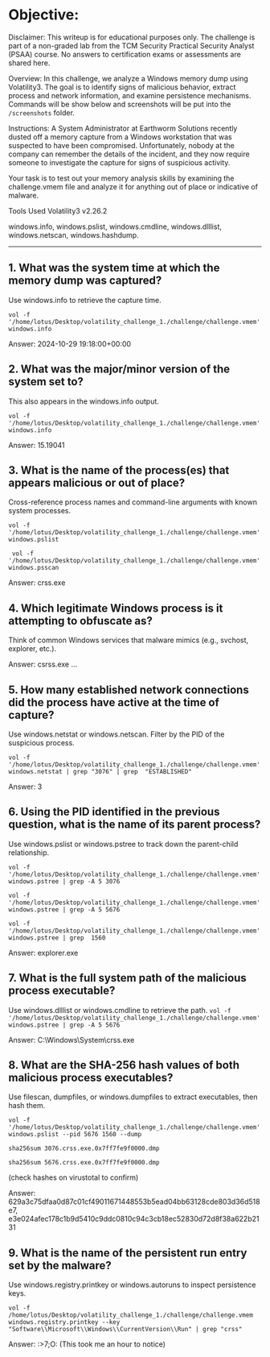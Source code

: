 # Objective:
Disclaimer:
This writeup is for educational purposes only. The challenge is part of a non-graded lab from the TCM Security Practical Security Analyst (PSAA) course. No answers to certification exams or assessments are shared here. 

Overview:
In this challenge, we analyze a Windows memory dump using Volatility3. The goal is to identify signs of malicious behavior, extract process and network information, 
and examine persistence mechanisms.
Commands will be show below and screenshots will be put into the `/screenshots` folder.

Instructions:
A System Administrator at Earthworm Solutions recently dusted off a memory capture from a Windows workstation that was suspected to have been compromised. Unfortunately, nobody at the company can remember the details of the incident, and they now require someone to investigate the capture for signs of suspicious activity.

Your task is to test out your memory analysis skills by examining the challenge.vmem file and analyze it for anything out of place or indicative of malware.

Tools Used
Volatility3 v2.26.2

windows.info, windows.pslist, windows.cmdline, windows.dlllist, windows.netscan, windows.hashdump.

---

## 1. What was the system time at which the memory dump was captured?
Use windows.info to retrieve the capture time.

`vol -f '/home/lotus/Desktop/volatility_challenge_1./challenge/challenge.vmem' windows.info`

Answer: 2024-10-29 19:18:00+00:00

## 2. What was the major/minor version of the system set to?
This also appears in the windows.info output.

`vol -f '/home/lotus/Desktop/volatility_challenge_1./challenge/challenge.vmem' windows.info`

Answer: 15.19041

## 3. What is the name of the process(es) that appears malicious or out of place?
Cross-reference process names and command-line arguments with known system processes.

`vol -f '/home/lotus/Desktop/volatility_challenge_1./challenge/challenge.vmem' windows.pslist`

` vol -f '/home/lotus/Desktop/volatility_challenge_1./challenge/challenge.vmem' windows.psscan`

Answer: crss.exe

## 4. Which legitimate Windows process is it attempting to obfuscate as?
Think of common Windows services that malware mimics (e.g., svchost, explorer, etc.).

Answer: csrss.exe
...

## 5. How many established network connections did the process have active at the time of capture?
Use windows.netstat or windows.netscan. Filter by the PID of the suspicious process.

`vol -f '/home/lotus/Desktop/volatility_challenge_1./challenge/challenge.vmem' windows.netstat | grep "3076" | grep 
"ESTABLISHED"`

Answer: 3

## 6. Using the PID identified in the previous question, what is the name of its parent process?
Use windows.pslist or windows.pstree to track down the parent-child relationship.

`vol -f '/home/lotus/Desktop/volatility_challenge_1./challenge/challenge.vmem' windows.pstree | grep -A 5 3076`

`vol -f '/home/lotus/Desktop/volatility_challenge_1./challenge/challenge.vmem' windows.pstree | grep -A 5 5676`

`vol -f '/home/lotus/Desktop/volatility_challenge_1./challenge/challenge.vmem' windows.pstree | grep  1560`

Answer: explorer.exe


## 7. What is the full system path of the malicious process executable?
Use windows.dlllist or windows.cmdline to retrieve the path.
`vol -f '/home/lotus/Desktop/volatility_challenge_1./challenge/challenge.vmem' windows.pstree | grep -A 5 5676`

Answer: C:\Windows\System\crss.exe


## 8. What are the SHA-256 hash values of both malicious process executables?
Use filescan, dumpfiles, or windows.dumpfiles to extract executables, then hash them.

`vol -f '/home/lotus/Desktop/volatility_challenge_1./challenge/challenge.vmem' windows.pslist --pid 5676 1560 --dump`

`sha256sum 3076.crss.exe.0x7ff7fe9f0000.dmp`

`sha256sum 5676.crss.exe.0x7ff7fe9f0000.dmp`

(check hashes on virustotal to confirm)

Answer:
629a3c75dfaa0d87c01cf49011671448553b5ead04bb63128cde803d36d518e7, e3e024afec178c1b9d5410c9ddc0810c94c3cb18ec52830d72d8f38a622b2131

## 9. What is the name of the persistent run entry set by the malware?
Use windows.registry.printkey or windows.autoruns to inspect persistence keys.

`vol -f /home/lotus/Desktop/volatility_challenge_1./challenge/challenge.vmem windows.registry.printkey --key "Software\\Microsoft\\Windows\\CurrentVersion\\Run" | grep "crss"`

Answer: :>7;O:    (This took me an hour to notice)

